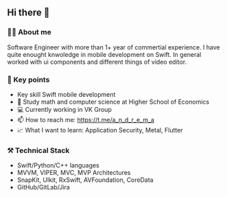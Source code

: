 ## Hi there 👋
### 👨‍💻 About me
Software Engineer with more than 1+ year of commertial experience. I have quite enought knwoledge in mobile development on Swift. In general worked with ui components and different things of video editor.
### 🔑 Key points 
- Key skill Swift mobile development
- 🔭 Study math and computer science at Higher School of Economics
- 💻 Currently working in VK Group
- 📫 How to reach me: https://t.me/a_n_d_r_e_m_a
- 📈 What I want to learn: Application Security, Metal, Flutter
### ⚒️ Technical Stack
- Swift/Python/C++ languages
- MVVM, VIPER, MVC, MVP Architectures
- SnapKit, UIkit, RxSwift, AVFoundation, CoreData
- GitHub/GitLab/Jira 
